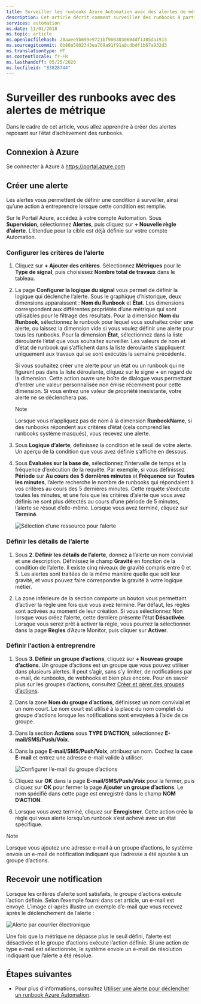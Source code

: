 ```yaml
---
title: Surveiller les runbooks Azure Automation avec des alertes de métriques
description: Cet article décrit comment surveiller des runbooks à partir métriques.
services: automation
ms.date: 11/01/2018
ms.topic: article
ms.openlocfilehash: 20aaee5b699e9721bf9083030604df1385da1915
ms.sourcegitcommit: 0b80a5802343ea769a91f91a8cdbdf1b67a932d3
ms.translationtype: HT
ms.contentlocale: fr-FR
ms.lasthandoff: 05/25/2020
ms.locfileid: "83828744"
---
```

# <a name="monitor-runbooks-with-metric-alerts"></a>Surveiller des runbooks avec des alertes de métrique

Dans le cadre de cet article, vous allez apprendre à créer des alertes reposant sur l’état d’achèvement des runbooks.

## <a name="sign-in-to-azure"></a>Connexion à Azure

Se connecter à Azure à https://portal.azure.com

## <a name="create-alert"></a>Créer une alerte

Les alertes vous permettent de définir une condition à surveiller, ainsi qu’une action à entreprendre lorsque cette condition est remplie.

Sur le Portail Azure, accédez à votre compte Automation. Sous **Supervision**, sélectionnez **Alertes**, puis cliquez sur **+ Nouvelle règle d’alerte**. L’étendue pour la cible est déjà définie sur votre compte Automation.

### <a name="configure-alert-criteria"></a>Configurer les critères de l’alerte

1. Cliquez sur **+ Ajouter des critères**. Sélectionnez **Métriques** pour le **Type de signal**, puis choisissez **Nombre total de travaux** dans le tableau.

2. La page **Configurer la logique du signal** vous permet de définir la logique qui déclenche l’alerte. Sous le graphique d’historique, deux dimensions apparaissent : **Nom du Runbook** et **État**. Les dimensions correspondent aux différentes propriétés d’une métrique qui sont utilisables pour le filtrage des résultats. Pour la dimension **Nom du Runbook**, sélectionnez le runbook pour lequel vous souhaitez créer une alerte, ou laissez la dimension vide si vous voulez définir une alerte pour tous les runbooks. Pour la dimension **État**, sélectionnez dans la liste déroulante l’état que vous souhaitez surveiller. Les valeurs de nom et d’état de runbook qui s’affichent dans la liste déroulante s’appliquent uniquement aux travaux qui se sont exécutés la semaine précédente.

   Si vous souhaitez créer une alerte pour un état ou un runbook qui ne figurent pas dans la liste déroulante, cliquez sur le signe **\+** en regard de la dimension. Cette action ouvre une boîte de dialogue vous permettant d’entrer une valeur personnalisée non émise récemment pour cette dimension. Si vous entrez une valeur de propriété inexistante, votre alerte ne se déclenchera pas.

   > [!NOTE]
   > Lorsque vous n’appliquez pas de nom à la dimension **RunbookName**, si des runbooks répondent aux critères d’état (cela comprend les runbooks système masqués), vous recevez une alerte.

3. Sous **Logique d’alerte**, définissez la condition et le seuil de votre alerte. Un aperçu de la condition que vous avez définie s’affiche en dessous.

4. Sous **Évaluées sur la base de**, sélectionnez l’intervalle de temps et la fréquence d’exécution de la requête. Par exemple, si vous définissez **Période** sur **Au cours des 5 dernières minutes** et **Fréquence** sur **Toutes les minutes**, l’alerte recherche le nombre de runbooks qui répondaient à vos critères au cours des 5 dernières minutes. Cette requête s’exécute toutes les minutes, et une fois que les critères d’alerte que vous avez définis ne sont plus détectés au cours d’une période de 5 minutes, l’alerte se résout d’elle-même. Lorsque vous avez terminé, cliquez sur **Terminé**.

   ![Sélection d’une ressource pour l’alerte](./media/automation-alert-activity-log/configure-signal-logic.png)

### <a name="define-alert-details"></a>Définir les détails de l’alerte

1. Sous **2. Définir les détails de l’alerte**, donnez à l’alerte un nom convivial et une description. Définissez le champ **Gravité** en fonction de la condition de l’alerte. Il existe cinq niveaux de gravité compris entre 0 et 5. Les alertes sont traitées de la même manière quelle que soit leur gravité, et vous pouvez faire correspondre la gravité à votre logique métier.

1. La zone inférieure de la section comporte un bouton vous permettant d’activer la règle une fois que vous avez terminé. Par défaut, les règles sont activées au moment de leur création. Si vous sélectionnez Non lorsque vous créez l’alerte, cette dernière présente l’état **Désactivée**. Lorsque vous serez prêt à activer la règle, vous pourrez la sélectionner dans la page **Règles** d’Azure Monitor, puis cliquer sur **Activer**.

### <a name="define-the-action-to-take"></a>Définir l’action à entreprendre

1. Sous **3. Définir un groupe d’actions**, cliquez sur **+ Nouveau groupe d’actions**. Un groupe d’actions est un groupe que vous pouvez utiliser dans plusieurs alertes. Il peut s’agir, sans s’y limiter, de notifications par e-mail, de runbooks, de webhooks et bien plus encore. Pour en savoir plus sur les groupes d’actions, consultez [Créer et gérer des groupes d’actions](../azure-monitor/platform/action-groups.md).

1. Dans la zone **Nom du groupe d’actions**, définissez un nom convivial et un nom court. Le nom court est utilisé à la place du nom complet du groupe d’actions lorsque les notifications sont envoyées à l’aide de ce groupe.

1. Dans la section **Actions** sous **TYPE D’ACTION**, sélectionnez **E-mail/SMS/Push/Voix**.

1. Dans la page **E-mail/SMS/Push/Voix**, attribuez un nom. Cochez la case **E-mail** et entrez une adresse e-mail valide à utiliser.

   ![Configurer l’e-mail du groupe d’actions](./media/automation-alert-activity-log/add-action-group.png)

1. Cliquez sur **OK** dans la page **E-mail/SMS/Push/Voix** pour la fermer, puis cliquez sur **OK** pour fermer la page **Ajouter un groupe d’actions**. Le nom spécifié dans cette page est enregistré dans le champ **NOM D’ACTION**.

1. Lorsque vous avez terminé, cliquez sur **Enregistrer**. Cette action crée la règle qui vous alerte lorsqu’un runbook s’est achevé avec un état spécifique.

> [!NOTE]
> Lorsque vous ajoutez une adresse e-mail à un groupe d’actions, le système envoie un e-mail de notification indiquant que l’adresse a été ajoutée à un groupe d’actions.

## <a name="receive-notification"></a>Recevoir une notification

Lorsque les critères d’alerte sont satisfaits, le groupe d’actions exécute l’action définie. Selon l’exemple fourni dans cet article, un e-mail est envoyé. L’image ci-après illustre un exemple d’e-mail que vous recevez après le déclenchement de l’alerte :

![Alerte par courrier électronique](./media/automation-alert-activity-log/alert-email.png)

Une fois que la métrique ne dépasse plus le seuil défini, l’alerte est désactivée et le groupe d’actions exécute l’action définie. Si une action de type e-mail est sélectionnée, le système envoie un e-mail de résolution indiquant que l’alerte a été résolue.

## <a name="next-steps"></a>Étapes suivantes

* Pour plus d’informations, consultez [Utiliser une alerte pour déclencher un runbook Azure Automation](automation-create-alert-triggered-runbook.md).
